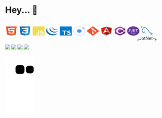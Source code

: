 
# Hey... 👋
<div style="display: inline_block"><br>
  <img align="center" alt="Eliseu-HTML" height="30" width="40" src="https://raw.githubusercontent.com/devicons/devicon/master/icons/html5/html5-original.svg">
  <img align="center" alt="Eliseu-CSS" height="30" width="40" src="https://raw.githubusercontent.com/devicons/devicon/master/icons/css3/css3-original.svg">
  <img align="center" alt="Eliseu-Js" height="30" width="40" src="https://raw.githubusercontent.com/devicons/devicon/master/icons/javascript/javascript-plain.svg">
  <img align="center" alt="Eliseu-jQuery" height="30" width="40" src="https://github.com/devicons/devicon/blob/master/icons/jquery/jquery-original.svg">
  <img align="center" alt="Eliseu-Ts" height="30" width="40" src="https://raw.githubusercontent.com/devicons/devicon/master/icons/typescript/typescript-plain.svg"> 
 <img align="center" alt="Eliseu-Git" height="30" width="40" src="https://github.com/devicons/devicon/blob/master/icons/ionic/ionic-original.svg">
  <img align="center" alt="Eliseu-Git" height="30" width="40" src="https://github.com/devicons/devicon/blob/master/icons/git/git-original.svg">
  <img align="center" alt="Eliseu-Angula" height="30" width="40" src="https://github.com/devicons/devicon/blob/master/icons/angularjs/angularjs-original.svg">  
  <img align="center" alt="Eliseu-Csharp" height="30" width="40" src="https://raw.githubusercontent.com/devicons/devicon/master/icons/csharp/csharp-original.svg">
  <img align="center" alt="Eliseu-DotNet" height="30" width="40" src="https://github.com/devicons/devicon/blob/master/icons/dotnetcore/dotnetcore-original.svg">
  <img align="center" alt="Eliseu-Angula" height="30" width="40" src="https://github.com/devicons/devicon/blob/master/icons/mysql/mysql-original.svg">
 <img align="right" alt="DotNet-pic" height="150" style="border-radius:50px;" src="https://dotnet.microsoft.com/static/images/illustrations/free-code-editor-tools-bot-desk.svg?v=WWIDocc21QEOeLjT9jofZosRF7KhqeGcGtaQr2ZB7TE">
</div>
  
  ##
 
<div> 
  <a href="https://www.instagram.com/oliveiraeliseu.cs/" target="_blank"><img src="https://img.shields.io/badge/-Instagram-%23E4405F?style=for-the-badge&logo=instagram&logoColor=white" target="_blank"></a>
  <a href="https://www.linkedin.com/in/eliseu-oliveira-361a21153/" target="_blank"><img src="https://img.shields.io/badge/-LinkedIn-%230077B5?style=for-the-badge&logo=linkedin&logoColor=white" target="_blank"></a>
 <a href = "mailto:eliseu.oliveiracb@gmail.com"><img src="https://img.shields.io/badge/-Gmail-%23333?style=for-the-badge&logo=gmail&logoColor=white" target="_blank"></a>
 <a href="https://api.whatsapp.com/send?phone=5562995465767" target="_blank"><img src="https://img.shields.io/badge/WhatsApp-25D366?style=for-the-badge&logo=whatsapp&logoColor=white" target="_blank"></a> 
 
  ![Snake animation](https://github.com/rafaballerini/rafaballerini/blob/output/github-contribution-grid-snake.svg)
</div>
